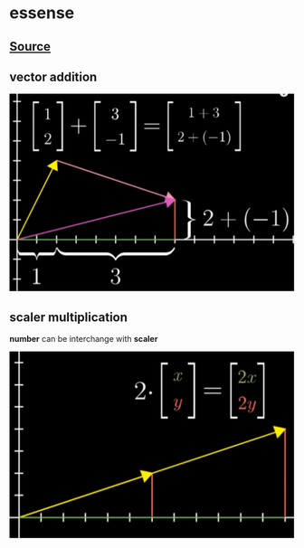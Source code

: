 # essense

## [Source](https://www.youtube.com/watch?v=fNk_zzaMoSs&list=PLZHQObOWTQDPD3MizzM2xVFitgF8hE_ab&ab_channel=3Blue1Brown)

## vector addition

![matirx_add](../asset/matrix_add.drawio.svg)

## scaler multiplication

**number** can be interchange with  **scaler**

![scaler_scaling](../asset/scaling.drawio.svg)
